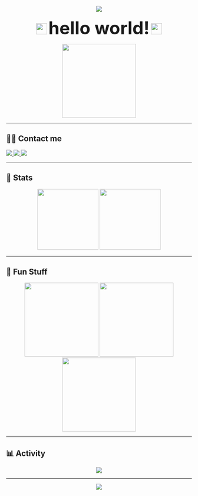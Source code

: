 <!-- 상단 배너 -->
<p align="center">
  <img src="https://capsule-render.vercel.app/api?type=waving&color=gradient&height=200&section=header&text=✨%20Welcome%20to%20My%20GitHub!%20✨&fontSize=40&fontAlignY=35&animation=twinkling&fontColor=ffffff"/>
</p>

<!-- 인사 -->
<p align="center">
    <img src="https://i.imgur.com/WJYkqpq.gif" width="30" height="30" />
    <b><font size="7">hello world!</font></b>
    <img src="https://i.imgur.com/WJYkqpq.gif" width="30" height="30" />
</p>
    
<p align="center">
  <img src="https://i.imgur.com/TvSSIVP.gif" width="200" />
</p>

---

## 🧑‍💻 Contact me  

<p>
  <a href="mailto:ghk132435@gmail.com">
    <img src="https://img.shields.io/badge/Gmail-EA4335?style=for-the-badge&logo=Gmail&logoColor=white"/>
  </a>
  <a href="https://github.com/sodaaw">
    <img src="https://img.shields.io/badge/GitHub-181717?style=for-the-badge&logo=github&logoColor=white"/>
  </a>
  <a href="https://hits.seeyoufarm.com">
    <img src="https://hits.seeyoufarm.com/api/count/incr/badge.svg?url=https%3A%2F%2Fgithub.com%2Fsodaaw%2F&count_bg=%23FFC0CB&title_bg=%23FF69B4&icon=github.svg&icon_color=%23FFFFFF&title=Visitors&edge_flat=false"/>
  </a>
</p>

---

## 🏅 Stats  

<p align="center">
  <img src="https://github-readme-stats.vercel.app/api?username=sodaaw&show_icons=true&bg_color=180,ffe0ed,ffffff&title_color=ff69b4&text_color=333333&icon_color=ff69b4&hide_border=true" height="165"/>
  <img src="https://github-readme-stats.vercel.app/api/top-langs/?username=sodaaw&layout=compact&bg_color=180,ffe0ed,ffffff&title_color=ff69b4&text_color=333333&hide_border=true" height="165"/>
</p>

---

## 🌸 Fun Stuff  

<p align="center">
  <img src="https://media.giphy.com/media/JIX9t2j0ZTN9S/giphy.gif" width="200">
  <img src="https://media.giphy.com/media/3oriO0OEd9QIDdllqo/giphy.gif" width="200">
  <img src="https://media.giphy.com/media/MDJ9IbxxvDUQM/giphy.gif" width="200">
</p>

---

## 📊 Activity  

<p align="center">
  <img src="https://github-readme-activity-graph.vercel.app/graph?username=sodaaw&theme=tokyo-night-pink&bg_color=ffffff&color=ff69b4&line=ff69b4&point=ff90bc&hide_border=true"/>
</p>

---

<!-- 하단 배너 -->
<p align="center">
  <img src="https://capsule-render.vercel.app/api?type=waving&color=gradient&height=120&section=footer"/>
</p>
